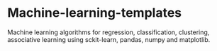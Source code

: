 # Machine-learning-templates

Machine learning algorithms for regression, classification, clustering, associative learning using sckit-learn, pandas, numpy and matplotlib.
